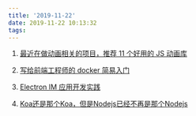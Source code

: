 ```yaml
---
title: '2019-11-22'
date: 2019-11-22 10:13:32
tags:
---
```


1. [最近在做动画相关的项目，推荐 11 个好用的 JS 动画库](https://juejin.im/post/5dd7278cf265da4ea640b398)

2. [写给前端工程师的 docker 简易入门](https://juejin.im/post/5dd72b16e51d45351409073d)

3. [Electron IM 应用开发实践](https://juejin.im/post/5dd27fabf265da0bad797dcd)

4. [Koa还是那个Koa，但是Nodejs已经不再是那个Nodejs](https://juejin.im/post/5dd49a45e51d45400206a655)